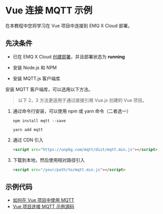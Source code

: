 # Vue 连接 MQTT 示例

在本教程中您将学习在 Vue 项目中连接到 EMQ X Cloud 部署。

## 先决条件

* 已在 EMQ X Cloud [创建部署](../deployments/create_deployment.md)，并且部署状态为 **running**

* 安装 Node.js 和 NPM

* 安装 MQTT.js 客户端库

安装 MQTT 客户端库，可以选用以下方法。

> 以下 2，3 方法更适用于通过直接引用 Vue.js 创建的 Vue 项目。

1. 通过命令行安装，可以使用 npm 或 yarn 命令（二者选一）
    ```
    npm install mqtt --save
    ```
    ```
    yarn add mqtt
    ```

2. 通过 CDN 引入
    ```html
    <script src="https://unpkg.com/mqtt/dist/mqtt.min.js"></script>
    ```
   
3. 下载到本地，然后使用相对路径引入
    ```html
    <script src="/your/path/to/mqtt.min.js"></script>
    ```

## 示例代码

* [如何在 Vue 项目中使用 MQTT](https://www.emqx.io/cn/blog/how-to-use-mqtt-in-vue)
* [Vue 项目连接 MQTT 示例源码](https://github.com/emqx/MQTT-Client-Examples/tree/master/mqtt-client-Vue.js)

